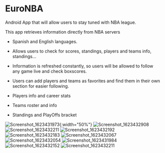 # EuroNBA
Android App that will allow users to stay tuned with NBA league.

This app retrieves information directly from NBA servers

- Spanish and English languages.

- Allows users to check for scores, standings, players and teams info, standings...

- Information is refreshed constantly, so users will be allowed to follow any game live and check boxscores.

- Users can add players and teams as favorites and find them in their own section for easier following.

- Players info and career stats

- Teams roster and info

- Standings and PlayOffs bracket

![Screenshot_1623431973](https://user-images.githubusercontent.com/77646898/123550831-a258c380-d76f-11eb-9054-c677f8c108ab.png){:width="50%"}
![Screenshot_1623432908](https://user-images.githubusercontent.com/77646898/123550843-abe22b80-d76f-11eb-81c1-5091993aa8f4.png)
![Screenshot_1623432211](https://user-images.githubusercontent.com/77646898/123550845-af75b280-d76f-11eb-98ee-9871501f707f.png)
![Screenshot_1623432192](https://user-images.githubusercontent.com/77646898/123550849-b3093980-d76f-11eb-93d1-1269755bb848.png)
![Screenshot_1623432183](https://user-images.githubusercontent.com/77646898/123550851-b4d2fd00-d76f-11eb-8825-d90e1c13a45e.png)
![Screenshot_1623432067](https://user-images.githubusercontent.com/77646898/123550853-b6042a00-d76f-11eb-9068-58c330ad16a0.png)
![Screenshot_1623432054](https://user-images.githubusercontent.com/77646898/123550856-b8668400-d76f-11eb-8dfd-711205dbbeb9.png)
![Screenshot_1623431984](https://user-images.githubusercontent.com/77646898/123550862-bd2b3800-d76f-11eb-9d9b-e9f3b2b5d1e5.png)
![Screenshot_1623432152](https://user-images.githubusercontent.com/77646898/123550865-c1efec00-d76f-11eb-8a32-37e68236cac9.png)
![Screenshot_1623432211](https://user-images.githubusercontent.com/77646898/123550868-c3211900-d76f-11eb-8432-be1b216f478f.png)
